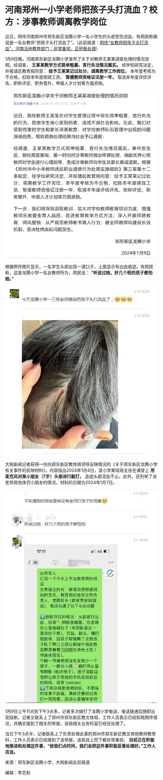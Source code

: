 # 河南郑州一小学老师把孩子头打流血？校方：涉事教师调离教学岗位

近日，网传河南郑州市郑东新区龙腾小学一名小学生的头皮受伤流血，有网民称据说是一名女教师“把孩子头打流血了”。（此前报道：[网传“女教师把孩子头打流血”，河南当地教育部门：非常重视，正积极处理](https://news.qq.com/rain/a/20240109A0729M00)）

1月9日晚，河南郑东新区龙腾小学发布了关于对教师王某某调查处理的情况说明。经调查， **王某某教学方式简单粗暴、言行失当情况属实。**
经学校研究决定，并报请区教育局同意： **给予王某某记过处分，调离教学工作岗位，** 本年度考核为不合格，扣除本年度绩效工资，
**暂缓教师资格证注册一年，** 取消本年度评优评先、职称评定、职务晋升、申报人才计划等方面资格。

![cd5b68951c17c0981d576f5ecbdc30ed.jpg](https://raw.githubusercontent.com/qqhsx/qqnews_image/main/2024/01/10/河南郑州一小学老师把孩子头打流血？校方：涉事教师调离教学岗位/cd5b68951c17c0981d576f5ecbdc30ed.jpg)

根据网传图片显示，一名学生头部出现一道口子，上面显示有出血痕迹。有网民称，这是龙腾小学一名女教师所为，网民说： **“听说过她，好几个班的孩子都怕她。”**

![390ee8114c49ab106e476805ad9d0f0c.jpg](https://raw.githubusercontent.com/qqhsx/qqnews_image/main/2024/01/10/河南郑州一小学老师把孩子头打流血？校方：涉事教师调离教学岗位/390ee8114c49ab106e476805ad9d0f0c.jpg)

大皖新闻记者获得一份向郑东新区教体局领导反映情况的《关于郑东新区龙腾小学有关事件的反映材料》，内容指出2024年1月4日，该小学某班班主任在课堂上
**用麦克风对某小朋友（7岁）头部进行敲打，** 造成头部流血不止。此外，还列举了该老师其他体罚小朋友的情况，材料的日期为2024年1月7日。

![ddda7ddb261e81fc8db251e997fc8afc.jpg](https://raw.githubusercontent.com/qqhsx/qqnews_image/main/2024/01/10/河南郑州一小学老师把孩子头打流血？校方：涉事教师调离教学岗位/ddda7ddb261e81fc8db251e997fc8afc.jpg)

1月9日上午11点到下午3点多，记者多次拨打了龙腾小学电话，电话拨通后随即出现挂断。记者又联系上了郑州市郑东新区教文体局，工作人员表示已经知晓网传情况，并确实接到了相关的举报，该局相关业务科室已经在处理了。

当日下午3点半，记者联系上了负责处理此事的郑州市郑东新区教文体局教师教育科，工作人员表示已经接到了该举报，该局自上而下都非常重视，
**目前正在积极地推进和处理这件事，“给我们点时间，我们会把这件事积极妥善处理好。”工作人员说。**

来源：郑东新区龙腾小学、大皖新闻此前报道

编辑：李志标

